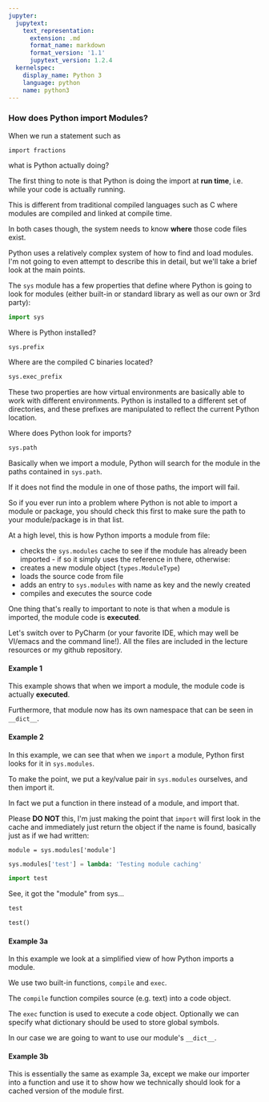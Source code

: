 ```yaml
---
jupyter:
  jupytext:
    text_representation:
      extension: .md
      format_name: markdown
      format_version: '1.1'
      jupytext_version: 1.2.4
  kernelspec:
    display_name: Python 3
    language: python
    name: python3
---
```


### How does Python import Modules?


When we run a statement such as 

`import fractions`

what is Python actually doing?


The first thing to note is that Python is doing the import at **run time**, i.e. while your code is actually running.

This is different from traditional compiled languages such as C where modules are compiled and linked at compile time.

In both cases though, the system needs to know **where** those code files exist.

Python uses a relatively complex system of how to find and load modules. I'm not going to even attempt to describe this in detail, but we'll take a brief look at the main points.


The `sys` module has a few properties that define where Python is going to look for modules (either built-in or standard library as well as our own or 3rd party):

```python
import sys
```

Where is Python installed?

```python
sys.prefix
```

Where are the compiled C binaries located?

```python
sys.exec_prefix
```

These two properties are how virtual environments are basically able to work with different environments. Python is installed to a different set of directories, and these prefixes are manipulated to reflect the current Python location.


Where does Python look for imports?

```python
sys.path
```

Basically when we import a module, Python will search for the module in the paths contained in `sys.path`. 

If it does not find the module in one of those paths, the import will fail.

So if you ever run into a problem where Python is not able to import a module or package, you should check this first to make sure the path to your module/package is in that list.


At a high level, this is how Python imports a module from file:


* checks the `sys.modules` cache to see if the module has already been imported - if so it simply uses the reference in there, otherwise:
* creates a new module object (`types.ModuleType`)
* loads the source code from file
* adds an entry to `sys.modules` with name as key and the newly created
* compiles and executes the source code


One thing that's really to important to note is that when a module is imported, the module code is **executed**.


Let's switch over to PyCharm (or your favorite IDE, which may well be VI/emacs and the command line!). All the files are included in the lecture resources or my github repository.


#### Example 1


This example shows that when we import a module, the module code is actually **executed**.

Furthermore, that module now has its own namespace that can be seen in `__dict__`.


#### Example 2


In this example, we can see that when we `import` a module, Python first looks for it in `sys.modules`.

To make the point, we put a key/value pair in `sys.modules` ourselves, and then import it.

In fact we put a function in there instead of a module, and import that.

Please **DO NOT** this, I'm just making the point that `import` will first look in the cache and immediately just return the object if the name is found, basically just as if we had written:

`
module = sys.modules['module']
`

```python
sys.modules['test'] = lambda: 'Testing module caching'
```

```python
import test
```

See, it got the "module" from sys...

```python
test
```

```python
test()
```

#### Example 3a


In this example we look at a simplified view of how Python imports a module.


We use two built-in functions, `compile` and `exec`.


The `compile` function compiles source (e.g. text) into a code object.


The `exec` function is used to execute a code object. Optionally we can specify what dictionary should be used to store global symbols.

In our case we are going to want to use our module's `__dict__`.


#### Example 3b


This is essentially the same as example 3a, except we make our importer into a function and use it to show how we technically should look for a cached version of the module first.
